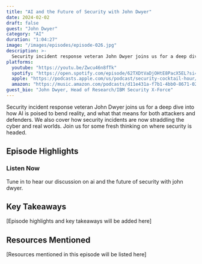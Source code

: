 ```yaml
---
title: "AI and the Future of Security with John Dwyer"
date: 2024-02-02
draft: false
guest: "John Dwyer"
category: "AI"
duration: "1:04:27"
image: "/images/episodes/episode-026.jpg"
description: >-
  Security incident response veteran John Dwyer joins us for a deep dive into how AI is poised to bend reality, and what that means for both attackers and defenders. We also cover how security incidents are now straddling the cyber and real worlds. Join us for some fresh thinking on where security is headed.
platforms:
  youtube: "https://youtu.be/Zwcu46n8fTk"
  spotify: "https://open.spotify.com/episode/62TXDtVaDjOHtE8PacX5EL?si=4955d17164874812"
  apple: "https://podcasts.apple.com/us/podcast/security-cocktail-hour/id1679376200?i=1000643945396"
  amazon: "https://music.amazon.com/podcasts/d11e431a-f7b1-4bb0-8671-024afce9ade6/security-cocktail-hour"
guest_bio: "John Dwyer, Head of Research/IBM Security X-Force"
---
```


Security incident response veteran John Dwyer joins us for a deep dive into how AI is poised to bend reality, and what that means for both attackers and defenders. We also cover how security incidents are now straddling the cyber and real worlds. Join us for some fresh thinking on where security is headed.

## Episode Highlights

### Listen Now

Tune in to hear our discussion on ai and the future of security with john dwyer.

## Key Takeaways

[Episode highlights and key takeaways will be added here]

## Resources Mentioned

[Resources mentioned in this episode will be listed here]




